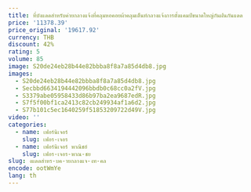 ```yaml
---
title: ที่บังแดดสำหรับค่ายกลางแจ้งที่คลุมหอคอยผ้าคลุมเต็นท์กลางแจ้งการตั้งแคมป์ขนาดใหญ่กันฝนกันแดด
price: '11378.39'
price_original: '19617.92'
currency: THB
discount: 42%
rating: 5
volume: 85
image: S20de24eb28b44e82bbba8f8a7a85d4db8.jpg
images:
  - S20de24eb28b44e82bbba8f8a7a85d4db8.jpg
  - Secbbd6634194442096bbdb0c68cc0a2fV.jpg
  - S3379abe05958433d86b97ba2ea9687edR.jpg
  - S7f5f00bf1ca2413c82cb249934af1a6d2.jpg
  - S77b101c5ec1640259f51853209722d49V.jpg
video: ''
categories:
  - name: เฟอร์นิเจอร์
    slug: เฟอร-เจอร
  - name: เฟอร์นิเจอร์ พาณิชย์
    slug: เฟอร-เจอร-พาณ-ชย
slug: งแดดสำหร-บค-ายกลางแจ-งท-คล
encode: ootWmYe
lang: th
---
```

  